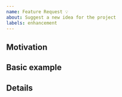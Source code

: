 ```yaml
---
name: Feature Request 💡
about: Suggest a new idea for the project
labels: enhancement
---
```


## Motivation

<!-- Brief explanation of the feature through use cases. -->

## Basic example

<!-- If the proposal involves a new or changed API, include a basic code example. Omit this section if it's not applicable. -->

## Details

<!-- Any additional details (e.g. implementation ideas). -->
